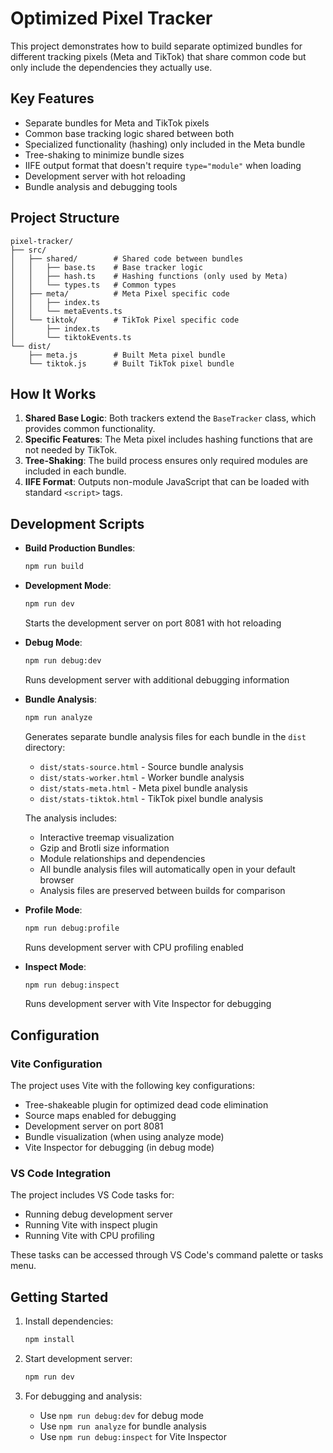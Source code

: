 # Optimized Pixel Tracker

This project demonstrates how to build separate optimized bundles for different tracking pixels (Meta and TikTok) that share common code but only include the dependencies they actually use.

## Key Features

- Separate bundles for Meta and TikTok pixels
- Common base tracking logic shared between both
- Specialized functionality (hashing) only included in the Meta bundle
- Tree-shaking to minimize bundle sizes
- IIFE output format that doesn't require `type="module"` when loading
- Development server with hot reloading
- Bundle analysis and debugging tools

## Project Structure

```
pixel-tracker/
├── src/
│   ├── shared/        # Shared code between bundles
│   │   ├── base.ts    # Base tracker logic
│   │   ├── hash.ts    # Hashing functions (only used by Meta)
│   │   └── types.ts   # Common types
│   ├── meta/          # Meta Pixel specific code
│   │   ├── index.ts
│   │   └── metaEvents.ts
│   └── tiktok/        # TikTok Pixel specific code
│       ├── index.ts
│       └── tiktokEvents.ts
└── dist/
    ├── meta.js        # Built Meta pixel bundle
    └── tiktok.js      # Built TikTok pixel bundle
```

## How It Works

1. **Shared Base Logic**: Both trackers extend the `BaseTracker` class, which provides common functionality.
2. **Specific Features**: The Meta pixel includes hashing functions that are not needed by TikTok.
3. **Tree-Shaking**: The build process ensures only required modules are included in each bundle.
4. **IIFE Format**: Outputs non-module JavaScript that can be loaded with standard `<script>` tags.

## Development Scripts

- **Build Production Bundles**:

  ```bash
  npm run build
  ```

- **Development Mode**:

  ```bash
  npm run dev
  ```

  Starts the development server on port 8081 with hot reloading

- **Debug Mode**:

  ```bash
  npm run debug:dev
  ```

  Runs development server with additional debugging information

- **Bundle Analysis**:

  ```bash
  npm run analyze
  ```

  Generates separate bundle analysis files for each bundle in the `dist` directory:

  - `dist/stats-source.html` - Source bundle analysis
  - `dist/stats-worker.html` - Worker bundle analysis
  - `dist/stats-meta.html` - Meta pixel bundle analysis
  - `dist/stats-tiktok.html` - TikTok pixel bundle analysis

  The analysis includes:

  - Interactive treemap visualization
  - Gzip and Brotli size information
  - Module relationships and dependencies
  - All bundle analysis files will automatically open in your default browser
  - Analysis files are preserved between builds for comparison

- **Profile Mode**:

  ```bash
  npm run debug:profile
  ```

  Runs development server with CPU profiling enabled

- **Inspect Mode**:
  ```bash
  npm run debug:inspect
  ```
  Runs development server with Vite Inspector for debugging

## Configuration

### Vite Configuration

The project uses Vite with the following key configurations:

- Tree-shakeable plugin for optimized dead code elimination
- Source maps enabled for debugging
- Development server on port 8081
- Bundle visualization (when using analyze mode)
- Vite Inspector for debugging (in debug mode)

### VS Code Integration

The project includes VS Code tasks for:

- Running debug development server
- Running Vite with inspect plugin
- Running Vite with CPU profiling

These tasks can be accessed through VS Code's command palette or tasks menu.

## Getting Started

1. Install dependencies:

   ```bash
   npm install
   ```

2. Start development server:

   ```bash
   npm run dev
   ```

3. For debugging and analysis:
   - Use `npm run debug:dev` for debug mode
   - Use `npm run analyze` for bundle analysis
   - Use `npm run debug:inspect` for Vite Inspector
